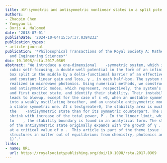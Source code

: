 ```yaml
---
title: 𝒫𝒯-symmetric and antisymmetric nonlinear states in a split potential box
authors:
- Zhaopin Chen
- Yongyao Li
- Boris A. Malomed
date: '2018-07-01'
publishDate: '2024-10-04T15:57:37.038423Z'
publication_types:
- article-journal
publication: '*Philosophical Transactions of the Royal Society A: Mathematical, Physical
  and Engineering Sciences*'
doi: 10.1098/rsta.2017.0369
abstract: 'We introduce a one-dimensional    -symmetric system, which includes the
  cubic self-focusing, a double-well potential in the form of an infinitely deep potential
  box split in the middle by a delta-functional barrier of an effective height ε ,
  and constant linear gain and loss, γ , in each half-box. The system may be readily
  realized in microwave photonics. Using numerical methods, we construct    -symmetric
  and antisymmetric modes, which represent, respectively, the system’s ground state
  and first excited state, and identify their stability. Their instability mainly
  leads to blowup, except for the case of ε =0, when an unstable symmetric mode transforms
  into a weakly oscillating breather, and an unstable antisymmetric mode relaxes into
  a stable symmetric one. At ε textgreater0, the stability area is much larger for
  the    -antisymmetric state than for its symmetric counterpart. The stability areas
  shrink with increase of the total power, P . In the linear limit, which corresponds
  to    , the stability boundary is found in an analytical form. The stability area
  of the antisymmetric state originally expands with the growth of γ , and then disappears
  at a critical value of γ .  This article is part of the theme issue ‘Dissipative
  structures in matter out of equilibrium: from chemistry, photonics and biology (part
  1)’.'
links:
- name: URL
  url: https://royalsocietypublishing.org/doi/10.1098/rsta.2017.0369
---
```


